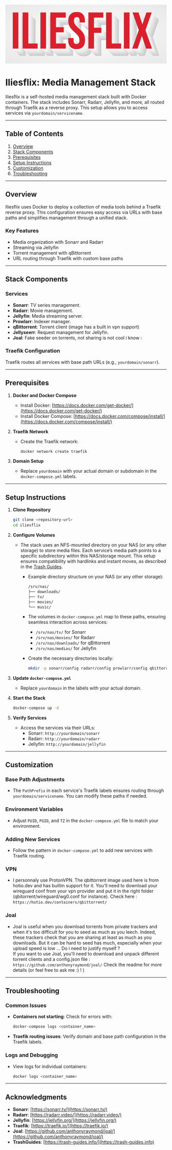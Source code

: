 ![Iliesflix in Action](./misc/iliesflix-logo.gif)

# Iliesflix: Media Management Stack

Iliesflix is a self-hosted media management stack built with Docker containers. The stack includes Sonarr, Radarr, Jellyfin, and more, all routed through Traefik as a reverse proxy. This setup allows you to access services via `yourdomain/servicename`.

---

## Table of Contents

1. [Overview](#overview)
2. [Stack Components](#stack-components)
3. [Prerequisites](#prerequisites)
4. [Setup Instructions](#setup-instructions)
5. [Customization](#customization)
6. [Troubleshooting](#troubleshooting)

---

## Overview
Iliesflix uses Docker to deploy a collection of media tools behind a Traefik reverse proxy. This configuration ensures easy access via URLs with base paths and simplifies management through a unified stack.

### Key Features
- Media organization with Sonarr and Radarr
- Streaming via Jellyfin
- Torrent management with qBittorrent
- URL routing through Traefik with custom base paths

---

## Stack Components

### Services
- **Sonarr**: TV series management.
- **Radarr**: Movie management.
- **Jellyfin**: Media streaming server.
- **Prowlarr**: Indexer manager.
- **qBittorrent**: Torrent client (image has a built in vpn support)
- **Jellyseerr**: Request management for Jellyfin.
- **Joal**: Fake seeder on torrents, not sharing is not cool i know :

### Traefik Configuration
Traefik routes all services with base path URLs (e.g., `yourdomain/sonarr`).

---

## Prerequisites

1. **Docker and Docker Compose**
   - Install Docker: [https://docs.docker.com/get-docker/](https://docs.docker.com/get-docker/)
   - Install Docker Compose: [https://docs.docker.com/compose/install/](https://docs.docker.com/compose/install/)

2. **Traefik Network**
   - Create the Traefik network:
     ```bash
     docker network create traefik
     ```

3. **Domain Setup**
   - Replace `yourdomain` with your actual domain or subdomain in the `docker-compose.yml` labels.

---

## Setup Instructions

1. **Clone Repository**
   ```bash
   git clone <repository-url>
   cd iliesflix
   ```

2. **Configure Volumes**
   - The stack uses an NFS-mounted directory on your NAS (or any other storage)  to store media files. Each service’s media path points to a specific subdirectory within this NAS/storage mount. This setup ensures compatibility with hardlinks and instant moves, as described in the [Trash Guides](https://trash-guides.info/File-and-Folder-Structure/Hardlinks-and-Instant-Moves/).
   
     - Example directory structure on your NAS (or any other storage):
       ```
       /srv/nas/
       ├── downloads/
       ├── tv/
       ├── movies/
       └── music/
       ```
     - The volumes in `docker-compose.yml` map to these paths, ensuring seamless interaction across services:
       - `/srv/nas/tv/` for Sonarr
       - `/srv/nas/movies/` for Radarr
       - `/srv/nas/downloads/` for qBittorrent
       - `/srv/nas/medias/` for Jellyfin

     - Create the necessary directories locally:
       ```bash
       mkdir -p sonarr/config radarr/config prowlarr/config qbittorrent/config jellyfin/config jellyseerr/config
       ```
   
3. **Update `docker-compose.yml`**
   - Replace `yourdomain` in the labels with your actual domain.

4. **Start the Stack**
   ```bash
   docker-compose up -d
   ```

5. **Verify Services**
   - Access the services via their URLs:
     - Sonarr: `http://yourdomain/sonarr`
     - Radarr: `http://yourdomain/radarr`
     - Jellyfin: `http://yourdomain/jellyfin`

---

## Customization

### Base Path Adjustments
- The `PathPrefix` in each service's Traefik labels ensures routing through `yourdomain/servicename`. You can modify these paths if needed.

### Environment Variables
- Adjust `PUID`, `PGID`, and `TZ` in the `docker-compose.yml` file to match your environment.

### Adding New Services
- Follow the pattern in `docker-compose.yml` to add new services with Traefik routing.

### VPN 
- I personnaly use ProtonVPN. The qbittorrent image used here is from hotio.dev and has builtin support for it. You'll need to download your wireguard conf from your vpn provider and put it in the right folder (qbitorrent/wireguard/wg0.conf for instance). Check here : `https://hotio.dev/containers/qbittorrent/` 

### Joal
- Joal is useful when you download torrents from private trackers and when it's too difficult for you to seed as much as you leech. Indeed, these trackers check that you are sharing at least as much as you downloads. But it can be hard to seed has much, especially when your upload speed is low ... Do i need to justify myself ?   
If you want to use Joal, you'll need to download and unpack different torrent clients and a config.json file : `https://github.com/anthonyraymond/joal/`
Check the readme for more details (or feel free to ask me :) ! )

---

## Troubleshooting

### Common Issues
- **Containers not starting**: Check for errors with:
  ```bash
  docker-compose logs <container_name>
  ```
- **Traefik routing issues**: Verify domain and base path configuration in the Traefik labels.

### Logs and Debugging
- View logs for individual containers:
  ```bash
  docker logs <container_name>
  ```

---

## Acknowledgments

- **Sonarr**: [https://sonarr.tv/](https://sonarr.tv/)
- **Radarr**: [https://radarr.video/](https://radarr.video/)
- **Jellyfin**: [https://jellyfin.org/](https://jellyfin.org/)
- **Traefik**: [https://traefik.io/](https://traefik.io/)
- **Joal**: [https://github.com/anthonyraymond/joal/](https://github.com/anthonyraymond/joal/)
- **TrashGuides**: [https://trash-guides.info/](https://trash-guides.info)

